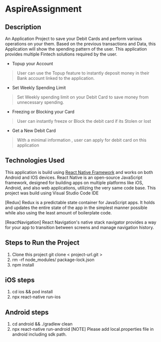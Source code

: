 # AspireAssignment

## Description

   An Application Project to save your Debit Cards and perform various operations on your them. Based on the previous transactions and Data, this Application will show the spending pattern of the user. This application provides multiple Fintech solutions required by the user.
   
   - Topup your Account
> User can use the Topup feature to instantly deposit money in their Bank account linked to the application.
   - Set Weekly Spending Limit
> Set Weekly spending limit on your Debit Card to save money from unnecessary spending.
   - Freezing or Blocking your Card
> User can instantly freeze or Block the debit card if its Stolen or lost
   - Get a New Debit Card
> With a minimal information , user can apply for debit card on this application
   
## Technologies Used

   This application is build using [React Native Framework](https://reactnative.dev) and works on both Android and IOS devices. React Native is an open-source JavaScript framework, designed for building apps on multiple platforms like iOS, Android, and also web applications, utilizing the very same code base. This project was build using Visual Studio Code IDE
   
   [Redux]
   Redux is a predictable state container for JavaScript apps. It holds and updates the entire state of the app in the simplest manner possible while also using the least amount of boilerplate code.
   
   [ReactNavigation]
   React Navigation's native stack navigator provides a way for your app to transition between screens and manage navigation history.
## Steps to Run the Project 

1. Clone this project
      git clone < project-url.git >
2. rm -rf node_modules/ package-lock.json
3. npm install

## iOS steps

1. cd ios && pod install
2. npx react-native run-ios

## Android steps

1. cd android && ./gradlew clean
2. npx react-native run-android
[NOTE] Please add local.properties file in android including sdk path.